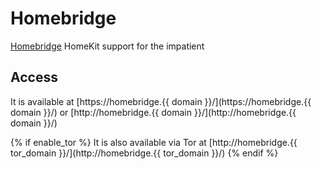 # Homebridge

[Homebridge](https://github.com/nfarina/homebridge) HomeKit support for the impatient 

## Access

It is available at [https://homebridge.{{ domain }}/](https://homebridge.{{ domain }}/) or [http://homebridge.{{ domain }}/](http://homebridge.{{ domain }}/)

{% if enable_tor %}
It is also available via Tor at [http://homebridge.{{ tor_domain }}/](http://homebridge.{{ tor_domain }}/)
{% endif %}
